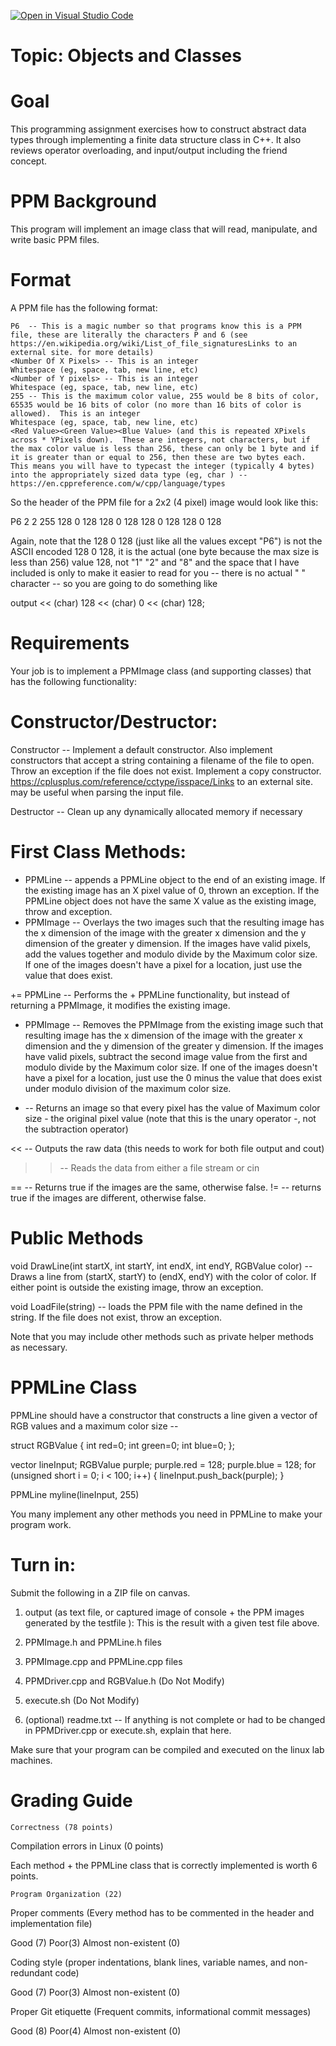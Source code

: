 [![Open in Visual Studio Code](https://classroom.github.com/assets/open-in-vscode-c66648af7eb3fe8bc4f294546bfd86ef473780cde1dea487d3c4ff354943c9ae.svg)](https://classroom.github.com/online_ide?assignment_repo_id=8718331&assignment_repo_type=AssignmentRepo)
# Topic: Objects and Classes 

# Goal

This programming assignment exercises how to construct abstract data types through implementing a finite data structure class in C++.  It also reviews operator overloading, and input/output including the friend concept.

# PPM Background

This program will implement an image class that will read, manipulate, and write basic PPM files.

# Format

A PPM file has the following format:

    P6  -- This is a magic number so that programs know this is a PPM file, these are literally the characters P and 6 (see https://en.wikipedia.org/wiki/List_of_file_signaturesLinks to an external site. for more details)
    <Number Of X Pixels> -- This is an integer
    Whitespace (eg, space, tab, new line, etc)
    <Number of Y pixels> -- This is an integer
    Whitespace (eg, space, tab, new line, etc)
    255 -- This is the maximum color value, 255 would be 8 bits of color, 65535 would be 16 bits of color (no more than 16 bits of color is allowed).  This is an integer
    Whitespace (eg, space, tab, new line, etc)
    <Red Value><Green Value><Blue Value> (and this is repeated XPixels across * YPixels down).  These are integers, not characters, but if the max color value is less than 256, these can only be 1 byte and if it is greater than or equal to 256, then these are two bytes each.  This means you will have to typecast the integer (typically 4 bytes) into the appropriately sized data type (eg, char ) -- https://en.cppreference.com/w/cpp/language/types

So the header of the PPM file for a 2x2 (4 pixel) image would look like this:

P6
2 2
255
128 0 128 128 0 128 128 0 128 128 0 128

Again, note that the 128 0 128 (just like all the values except "P6") is not the ASCII encoded 128 0 128, it is the actual (one byte because the max size is less than 256) value 128, not "1" "2" and "8" and the space that I have included is only to make it easier to read for you -- there is no actual " " character -- so you are going to do something like

output << (char) 128 << (char) 0 << (char) 128;

 

# Requirements

 

Your job is to implement a PPMImage class (and supporting classes) that has the following functionality:

 

# Constructor/Destructor:

Constructor -- Implement a default constructor.  Also implement constructors that accept a string containing a filename of the file to open.  Throw an exception if the file does not exist. Implement a copy constructor.  https://cplusplus.com/reference/cctype/isspace/Links to an external site.  may be useful when parsing the input file.

Destructor -- Clean up any dynamically allocated memory if necessary

# First Class Methods:

+ PPMLine -- appends a PPMLine object to the end of an existing image.  If the existing image has an X pixel value of 0, thrown an exception.  If the PPMLine object does not have the same X value as the existing image, throw and exception.
+ PPMImage -- Overlays the two images such that the resulting image has the x dimension of the image with the greater x dimension and the y dimension of the greater y dimension.  If the images have valid pixels, add the values together and modulo divide by the Maximum color size.  If one of the images doesn't have a pixel for a location, just use the value that does exist.

+= PPMLine -- Performs the + PPMLine functionality, but instead of returning a PPMImage, it modifies the existing image.

- PPMImage -- Removes the PPMImage from the existing image such that resulting image has the x dimension of the image with the greater x dimension and the y dimension of the greater y dimension.  If the images have valid pixels, subtract the second image value from the first and modulo divide by the Maximum color size.  If one of the images doesn't have a pixel for a location, just use the 0 minus the value that does exist under modulo division of the maximum color size.

- -- Returns an image so that every pixel has the value of Maximum color size - the original pixel value  (note that this is the unary operator -, not the subtraction operator)

<< -- Outputs the raw data (this needs to work for both file output and cout)

>> -- Reads the data from either a file stream or cin

== -- Returns true if the images are the same, otherwise false.
!= -- returns true if the images are different, otherwise false.

# Public Methods


void DrawLine(int startX, int startY, int endX, int endY, RGBValue color) -- Draws a line from (startX, startY) to (endX, endY) with the color of color.  If either point is outside the existing image, throw an exception.

void LoadFile(string) -- loads the PPM file with the name defined in the string.  If the file does not exist, throw an exception.

 Note that you may include other methods such as private helper methods as necessary.

 

# PPMLine Class

PPMLine should have a constructor that constructs a line given a vector of RGB values and a maximum color size --

struct RGBValue {
   int red=0;
   int green=0;
   int blue=0;
};


vector<RGBValue> lineInput;
RGBValue purple;
purple.red = 128;
purple.blue = 128;
for (unsigned short i = 0; i < 100; i++) {
    lineInput.push_back(purple);
}

PPMLine myline(lineInput, 255)

You many implement any other methods you need in PPMLine to make your program work.

 

 

# Turn in:

Submit the following in a ZIP file on canvas.

1) output (as text file, or captured image of console + the PPM images generated by the testfile ): This is the result with a given test file above.

2) PPMImage.h and PPMLine.h files

3) PPMImage.cpp and PPMLine.cpp files

3) PPMDriver.cpp and RGBValue.h (Do Not Modify)

4) execute.sh (Do Not Modify)

5)  (optional) readme.txt --   If anything is not complete or had to be changed in PPMDriver.cpp or execute.sh, explain that here.

Make sure that your program can be compiled and executed on the linux lab machines.

 

# Grading Guide 

    Correctness (78 points)

Compilation errors in Linux (0 points)

Each method + the PPMLine class that is correctly implemented is worth 6 points. 

  

    Program Organization (22)

   Proper comments (Every method has to be commented in the header and implementation file)

   Good (7)       Poor(3)        Almost non-existent (0)

 

   Coding style (proper indentations, blank lines, variable names, and non-redundant code)

  Good (7)       Poor(3)        Almost non-existent (0)

 

   Proper Git etiquette (Frequent commits, informational commit messages)

  Good (8)       Poor(4)       Almost non-existent (0)
